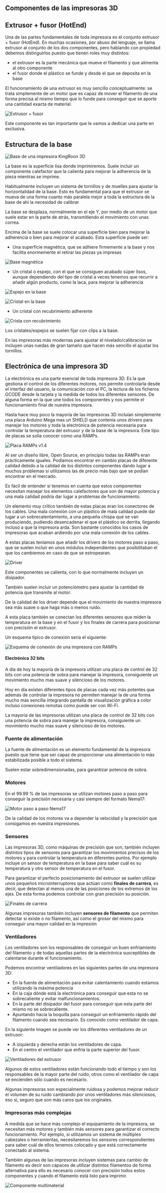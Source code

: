 ## Componentes de las impresoras 3D



## Extrusor + fusor (HotEnd)

Una de las partes fundamentales de toda impresora es el conjunto extrusor + fusor (HotEnd).  En muchas ocasiones, por abuso del lenguaje, se llama extrusor al conjunto de los dos componentes,  pero hablando con propiedad debemos distinguirlos puesto que tienen roles muy distintos:
*  el extrusor es la parte mecánica  que mueve el filamento y que alimenta al otro componente
*  el fusor donde el plástico se funde y desde el que se deposita en la base

El funcionamiento de una extrusor es muy sencillo conceptualmente: se trata simplemente de un motor que es capaz de mover el filamento de una forma precisa al mismo tiempo que lo funde para conseguir que se aporte una cantidad exacta de material.

![Extrusor + fusor](./images/EXTRUDER.png) 

Este componente es tan importante que le vamos a dedicar una parte en exclusiva.

## Estructura de la base

![Base de una impresora KingRoon 3D](./images/base.jpg)

La base es la superficie lisa donde imprimiremos. Suele incluir un componente calefactor que la calienta para mejorar la adherencia de la pieza mientras se imprime.


Habitualmente  incluyen un sistema de tornillos y de muelles para ajustar  la horizontalidad de la base. Esto es fundamental para que el extrusor se mueva de una forma cuanto más paralela mejor a toda la estructura de la base de ahí la necesidad de calibrar

La base se desplaza, normalmente en el eje Y, por medio de un motor que suele estar en la parte de atrás, transmitiendo el movimiento con unas correa.

Encima de la base se suele colocar una superficie  bien para mejorar la adherencia o  bien para mejorar el acabado.  Esta superficie puede ser:

* Una superficie magnética,  que se adhiere firmemente a la base y nos facilita enormemente el retirar las piezas ya impresas 

![Base magnética](./images/basemagnetica.jpg)

*  Un cristal o espejo,  con el que se consiguen acabado súper lisos,  aunque  dependiendo del tipo de cristal a veces tenemos que recurrir a añadir algún producto, como la laca, para mejorar la adherencia

![Espejo en la base](./images/PrusaEspejo.jpg)

![Cristal en la base](./images/PrusaCristal.jpg)

* Un cristal con recubrimiento adherente

![Crista con recubrimiento](./images/crystal3d.jpg)

Los cristales/espejos se suelen fijar con clips a la base.

En las impresoras más modernas para ajustar el nivelado/calibración se incluyen unas ruedas de gran tamaño que hacen más sencillo el ajustar los tornillos.

## Electrónica de una impresora 3D

La electrónica es una parte esencial de toda impresora 3D. Es la que gestiona el control de los diferentes motores, nos permite controlarla desde el interfaz del usuario, la comunicación con el PC, la lectura de  los ficheros GCODE desde la tarjeta y la medida de todos los diferentes sensores. De alguna forma en la que une todos los componentes y nos permite el funcionamiento final de nuestra impresora.

Hasta hace muy poco la mayoría de las impresoras 3D incluían simplemente una placa Arduino Mega mas un SHIELD que contenía unos drivers para manejar los motores y toda la electrónica de potencia necesaria para controlar la temperatura del extrusor y de la base de la impresora. Este tipo de placas se solía conocer como una RAMPs.

![Placa RAMPs v1.4](./images/ramps-14.jpg)

Al ser un diseño libre, Open Source, en principio todas las RAMPs eran prácticamente iguales.  Podíamos encontrar en cambio placas de diferente calidad debido a la calidad de los distintos componentes dando lugar a muchos problemas si utilizamos las de precio más bajo que se podían encontrar en el mercado.

Es fácil de entender si tenemos en cuenta que estos componentes  necesitan manejar los elementos calefactores que son de mayor potencia y una mala calidad podría dar lugar a problemas de funcionamiento.

Un elemento muy crítico también de estas placas eran los conectores de los cables. Una mala conexión con un plástico de mala calidad puede dar lugar a un sobrecalentamiento, a una pequeña chispa que se van produciendo, pudiendo desencadenar el que el plástico se derrita, llegando incluso a que la impresora arda. Son bastante conocidos los casos de impresoras que acaban ardiendo por una mala conexión de los cables.

A estas placas teníamos que añadir los drivers de los motores paso a paso, que se suelen incluir en unos módulos independientes que posibilitaban el que los cambiemos en caso de que se estropearan.


![Driver](./images/driver.jpg)

Este componentes se calienta, con lo que normalmente incluyen un disipador.

También suelen incluir un potenciómetro para ajustar la cantidad de potencia que transmite al motor.

De la calidad de los driver depende que el movimiento de nuestra impresora sea más suave o que haga más o menos ruido.

A esta placa también se conectan los diferentes sensores que miden la temperatura en la base y en el fusor y los finales de carrera para posicionar con precisión el extrusor.

Un esquema típico de conexión sería el siguiente:

![Esquema de conexión de una impresora con RAMPs](./images/EsquemaImpresora3D.png)


#### Electrónica 32 bits

A día de hoy la mayoría de la impresora utilizan una placa de control de 32 bits con una potencia de sobra para manejar la impresora, consiguiente un movimiento mucho mas suave y silencioso de los motores.

Hoy en día existen diferentes tipos de placas cada vez más potentes que además de controlar la impresora no permiten manejar la de una forma mucho más sencilla integrando pantalla de visualización gráfica a color incluso conexiones remotas como puede ser con Wi-Fi.

La mayoría de las impresoras utilizan una placa de control de 32 bits con una potencia de sobra para manejar la impresora, consiguiente un movimiento mucho mas suave y silencioso de los motores.


### Fuente de alimentación

La fuente de alimentación es un elemento fundamental de la impresora puesto que tiene que ser capaz de proporcionar una alimentación lo más estabilizada posible a todo el sistema.

Suelen estar sobredimensionadas, para garantizar potencia de sobra.

### Motores

En el 99.99 % de las impresoras se utilizan motores paso a paso para conseguir la precisión necesaria y casi siempre del formato Nema17:

![Motor paso a paso Nema17](./images/nema17.jpg)

De la calidad de los motores va a depender la velocidad y la precisión que consigamos en nuestra impresiones.

### Sensores

Las impresoras 3D, como máquinas de precisión que son, también incluyen distintos tipos de sensores para garantizar los movimientos precisos de los motores y  para controlar la temperatura en diferentes puntos. Por ejemplo incluye un sensor de temperatura en la base para saber cuál es su temperatura y otro sensor de temperatura en el fusor. 

Para garantizar el perfecto posicionamiento del extrusor se suelen utilizar unos pequeños microinterruptores que actúan como **finales de carrera**, es decir, que detectan al menos una de las posiciones de los extremos de los ejes. De esta forma podemos controlar con gran precisión su posición.


![Finales de carrera](./images/FinalesCarrera.jpg)


Algunas impresoras también incluyen **sensores de filamento** que permiten detectar si existe o no filamento, así como el grosor del mismo para conseguir una mayor calidad en la impresión


### Ventiladores

Los ventiladores son los responsables de conseguir un buen enfriamiento del filamento y de todas aquellas partes de la electrónica susceptibles de calentarse durante el funcionamiento.

Podemos encontrar ventiladores en las siguientes partes de una impresora 3D:

* En la fuente de alimentación para evitar calentamiento cuando estamos utilizando la máxima potencia
* En la caja dónde está la electrónica para conseguir que esta no se sobrecaliente y evitar malfuncionamientos.
* En la parte del disipador del fusor para conseguir que esta parte del mismo no se sobrecaliente.
* Apuntando hacia la boquilla para conseguir un enfriamiento rápido del filamento cuando sea necesario.  Es conocido como ventilador de capa.

En la siguiente imagen se puede ver los diferentes ventiladores de un extrusor:

* A izquierda y derecha están los ventiladores de capa.
* En el centro el ventilador que enfría la parte superior del fusor.

![Ventiladores del extrusor](./images/VentiladoresCapa.jpg)

Algunos de estos ventiladores están funcionando todo el tiempo y son los responsables de la mayor parte del ruido, otros como el ventilador de capa se encienden sólo cuando es necesario.

Algunas impresoras son especialmente ruidosa y podemos mejorar reducir el volumen de su ruido cambiando por unos ventiladores más silenciosos, eso sí, seguro que son más caros que los originales.


### Impresoras más complejas

A medida que se hace más complejo el equipamiento de la impresora, se necesitan más motores y también más sensores para garantizar el correcto funcionamiento. Por ejemplo, si utilizamos un sistema de múltiples cabezales o herramientas, necesitaremos los sensores correspondientes para saber cuál de ellos tenemos colocado y que está correctamente conectado al sistema.

También algunas de las impresoras incluyen sistemas para cambio de filamento es decir son capaces de utilizar distintos filamentos de forma alternativa para ello es necesario conocer con precisión todos estos componentes y cuando el filamento está listo para imprimir.

![Componente multimaterial](./images/redesigned_body.jpg)



